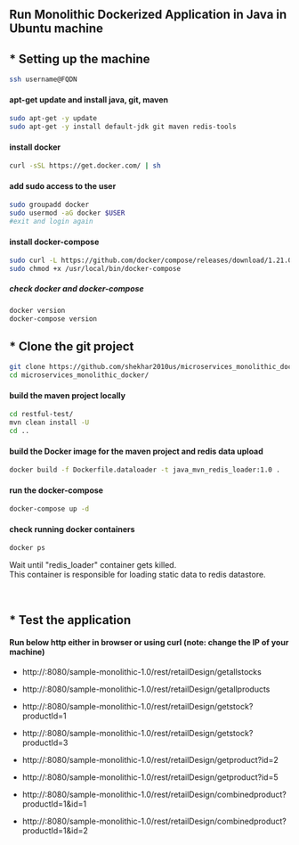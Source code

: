 ## Run Monolithic Dockerized Application in Java in Ubuntu machine

## * Setting up the machine

```bash
ssh username@FQDN
```

#### apt-get update and install java, git, maven
```bash
sudo apt-get -y update
sudo apt-get -y install default-jdk git maven redis-tools
```

#### install docker

```bash
curl -sSL https://get.docker.com/ | sh
```

#### add sudo access to the user

```bash
sudo groupadd docker
sudo usermod -aG docker $USER
#exit and login again
```

#### install docker-compose

```bash
sudo curl -L https://github.com/docker/compose/releases/download/1.21.0/docker-compose-`uname -s`-`uname -m` -o /usr/local/bin/docker-compose
sudo chmod +x /usr/local/bin/docker-compose
```

##### check docker and docker-compose
```bash
docker version
docker-compose version
```

## * Clone the git project

```bash
git clone https://github.com/shekhar2010us/microservices_monolithic_docker.git
cd microservices_monolithic_docker/
```

#### build the maven project locally

```bash
cd restful-test/
mvn clean install -U
cd ..
```

#### build the Docker image for the maven project and redis data upload

```bash
docker build -f Dockerfile.dataloader -t java_mvn_redis_loader:1.0 .
```

#### run the docker-compose
```bash
docker-compose up -d
```

#### check running docker containers
```bash
docker ps
```

Wait until "redis_loader" container gets killed. <br>
This container is responsible for loading static data to redis datastore.

<br>

## * Test the application

#### Run below http either in browser or using curl (note: change the IP of your machine)
* http://<AWS Machine IP>:8080/sample-monolithic-1.0/rest/retailDesign/getallstocks
* http://<AWS Machine IP>:8080/sample-monolithic-1.0/rest/retailDesign/getallproducts
* http://<AWS Machine IP>:8080/sample-monolithic-1.0/rest/retailDesign/getstock?productId=1
* http://<AWS Machine IP>:8080/sample-monolithic-1.0/rest/retailDesign/getstock?productId=3
* http://<AWS Machine IP>:8080/sample-monolithic-1.0/rest/retailDesign/getproduct?id=2
* http://<AWS Machine IP>:8080/sample-monolithic-1.0/rest/retailDesign/getproduct?id=5

* http://<AWS Machine IP>:8080/sample-monolithic-1.0/rest/retailDesign/combinedproduct?productId=1&id=1
* http://<AWS Machine IP>:8080/sample-monolithic-1.0/rest/retailDesign/combinedproduct?productId=1&id=2

